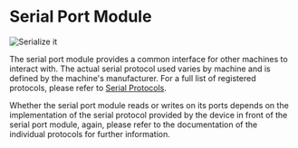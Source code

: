 # Serial Port Module
![Serialize it](item:tis3d:serial_port_module)

The serial port module provides a common interface for other machines to interact with. The actual serial protocol used varies by machine and is defined by the machine's manufacturer. For a full list of registered protocols, please refer to [Serial Protocols](../protocols/index.md).

Whether the serial port module reads or writes on its ports depends on the implementation of the serial protocol provided by the device in front of the serial port module, again, please refer to the documentation of the individual protocols for further information.
